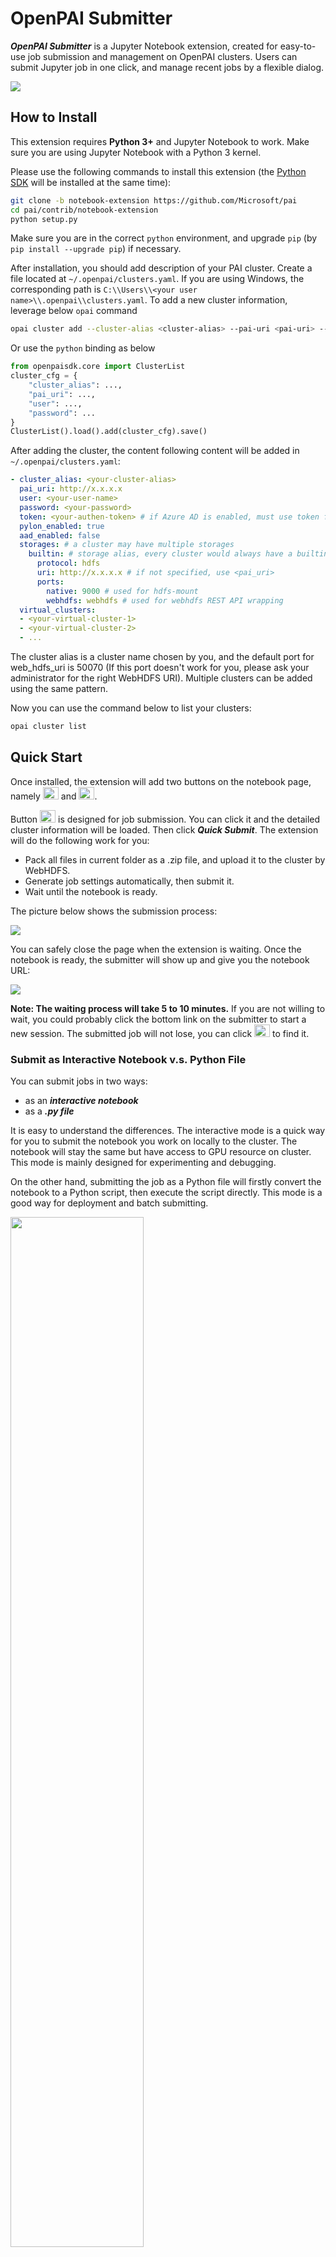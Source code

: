  # OpenPAI Submitter

***OpenPAI Submitter*** is a Jupyter Notebook extension, created for easy-to-use job submission and management on OpenPAI clusters. Users can submit Jupyter job in one click, and manage recent jobs by a flexible dialog.

![](docs_img/submitter-1.gif)

## How to Install

This extension requires **Python 3+** and Jupyter Notebook to work. Make sure you are using Jupyter Notebook with a Python 3 kernel.

Please use the following commands to install this extension (the [Python SDK](https://github.com/microsoft/pai/tree/master/contrib/python-sdk) will be installed at the same time):
```bash
git clone -b notebook-extension https://github.com/Microsoft/pai
cd pai/contrib/notebook-extension
python setup.py
```

Make sure you are in the correct `python` environment, and upgrade `pip` (by `pip install --upgrade pip`) if necessary.

After installation, you should add description of your PAI cluster. Create a file located at `~/.openpai/clusters.yaml`. If you are using Windows, the corresponding path is `C:\\Users\\<your user name>\\.openpai\\clusters.yaml`. To add a new cluster information, leverage below `opai` command

```bash
opai cluster add --cluster-alias <cluster-alias> --pai-uri <pai-uri> --user <user> [--password <password>] [--toke <token>]
```

Or use the `python` binding as below

```python
from openpaisdk.core import ClusterList
cluster_cfg = {
    "cluster_alias": ...,
    "pai_uri": ...,
    "user": ...,
    "password": ...
}
ClusterList().load().add(cluster_cfg).save()
```

After adding the cluster, the content following content will be added in `~/.openpai/clusters.yaml`:

```YAML
- cluster_alias: <your-cluster-alias>
  pai_uri: http://x.x.x.x
  user: <your-user-name>
  password: <your-password>
  token: <your-authen-token> # if Azure AD is enabled, must use token for authentication
  pylon_enabled: true
  aad_enabled: false
  storages: # a cluster may have multiple storages
    builtin: # storage alias, every cluster would always have a builtin storage
      protocol: hdfs
      uri: http://x.x.x.x # if not specified, use <pai_uri>
      ports:
        native: 9000 # used for hdfs-mount
        webhdfs: webhdfs # used for webhdfs REST API wrapping
  virtual_clusters:
  - <your-virtual-cluster-1>
  - <your-virtual-cluster-2>
  - ...
```
The cluster alias is a cluster name chosen by you, and the default port for web_hdfs_uri is 50070 (If this port doesn't work for you, please ask your administrator for the right WebHDFS URI). Multiple clusters can be added using the same pattern.

Now you can use the command below to list your clusters:
```bash
opai cluster list
```

## Quick Start

Once installed, the extension will add two buttons on the notebook page, namely <img src="./docs_img/submit-button.png" style="height:20px;width:25px"> and <img src="./docs_img/job-button.png" style="height:20px;width:25px">.

Button <img src="./docs_img/submit-button.png" style="height:20px;width:25px"> is designed for job submission. You can click it and the detailed cluster information will be loaded. Then click ***Quick Submit***. The extension will do the following work for you:

- Pack all files in current folder as a .zip file, and upload it to the cluster by WebHDFS.
- Generate job settings automatically, then submit it.
- Wait until the notebook is ready.

The picture below shows the submission process:

![](docs_img/submitter-1.gif)

You can safely close the page when the extension is waiting. Once the notebook is ready, the submitter will show up and give you the notebook URL:

![](docs_img/submitter-2.gif)

**Note: The waiting process will take 5 to 10 minutes.** If you are not willing to wait, you could probably click the bottom link on the submitter to start a new session. The submitted job will not lose, you can click <img src="./docs_img/job-button.png" style="height:20px;width:25px"> to find it.

### Submit as Interactive Notebook v.s. Python File

You can submit jobs in two ways:
- as an ***interactive notebook***
- as a ***.py file***

It is easy to understand the differences. The interactive mode is a quick way for you to submit the notebook you work on locally to the cluster. The notebook will stay the same but have access to GPU resource on cluster. This mode is mainly designed for experimenting and debugging.

On the other hand, submitting the job as a Python file will firstly convert the notebook to a Python script, then execute the script directly. This mode is a good way for deployment and batch submitting.

<img src="docs_img/submit-form.png" style="width:65%;" />

### Quick Submit v.s. Download Config

Only the pre-defined resource and docker image settings are available, when you use the button *Quick Submit* to submit jobs. If you need different settings, you can click the button *Download Config* to get the job configuration file. Then import it on the web portal for further configuring.

## Job Management
![](docs_img/recent-jobs.gif)

Clicking <img src="./docs_img/job-button.png" style="height:20px;width:25px"> will open the *Recent Jobs* panel. **This panel records all jobs submitted by this extension on this machine** (If a job is submitted in a different way, it won't show up). The panel will show some basic information about your jobs. Also, it will show notebook URL **when the job is submitted as an interactive notebook, and the notebook is ready.** The panel will not show completed jobs by default, but you can use the upper-right toggle to find all jobs.

## How to Update or Uninstall

To update this extension, please use the following commands:
```bash
git clone -b notebook-extension https://github.com/Microsoft/pai
cd pai/contrib/notebook-extension
jupyter nbextension install openpai_submitter
jupyter nbextension enable openpai_submitter/main
```

To disable this extension, please use the following commands:
```bash
jupyter nbextension disable openpai_submitter/main
```

## Known Issues
- This extension is not compatible with *Variable Inspector*.

## Feedback

Please use this [link](https://github.com/microsoft/pai/issues/new?title=[Jupyter%20Extension%20Feedback]) for feedbacks.
